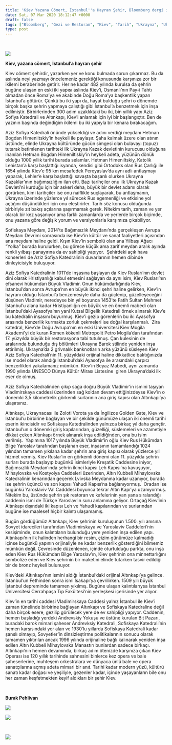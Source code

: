 ```yaml
---
title: 'Kiev Yazana Cömert, İstanbul''a Hayran Şehir, Bloomberg dergi için yazdım'
date: Sat, 07 Mar 2020 18:12:47 +0000
draft: false
tags: ["Bloomberg", "Gezi ve Restoran", "Kiev", "Tarih", "Ukrayna", "Ukrayna", "Yaşam"]
type: post
---
```


 

![](https://burakpehlivan.org/wp-content/uploads/2020/03/DJI_0446_MotherMotherland_skyandmethod.com_@2x.jpg)

**Kiev, yazana cömert, İstanbul’a hayran şehir** 

Kiev cömert şehirdir, yazarken yer ve konu bulmada sorun çıkarmaz. Bu da aslında neyi yazmayı öncelemeniz gerektiği konusunda karşınıza zor bir ikilemi beraberinde getirir. Her ne kadar 482 yılında kurulsa da şehrin bugüne ulaşan en eski iki yapısı aslında Kiev’i, Osmanlı’nın Pay-i Tahtı olmadan önce Roma’ya ve akabinde Doğu Roma’ya başkentlik yapan İstanbul’a götürür. Çünkü bu iki yapı da, hayat bulduğu şehri o dönemde birçok başka şehrin yapmaya çalıştığı gibi İstanbul’a benzetmek için inşa edilmiştir. Birbirlerinden 300 adım uzaklıktaki bu iki, bin yıllık yapı Aziz Sofiya Katedrali ve Altınkapı, Kiev’i anlamak için iyi bir başlangıçtır. Ben de yazının başında değindiğim ikilemi bu iki yapıyla bir kenara bırakacağım.

Aziz Sofiya Katedrali önünde yükseldiği ve adını verdiği meydanı Hetman Bogdan Himeniltskiy’in heykeli ile paylaşır. Şaha kalmak üzere olan atının üstünde, elinde Ukrayna kültüründe gücün simgesi olan bulavayı (topuz) tutarak betimlenen tarihteki ilk Ukrayna Kazak devletinin kurucusu olduğuna inanılan Hetman Bogdan Himeniltiskiy’in heykeli adeta, yüzünün dönük olduğu 1000 yıllık tarihi burada selamlar. Hetman Himeniltskiy, Katolik Lehistan’a karşı başlattığı isyanda, kendisi gibi Ortodoks olan Rus Çarlığı ile 1654 yılında Kiev’e 95 km mesafedek Pereyaslav’da aynı adlı antlaşmayı yaparak, Lehler’e karşı başlattığı savaşta başarılı olurken Ukrayna Kazaklar’ının bağımsızlığını ilan etti. Bazı tarihçiler onu ilk Ukrayna Kazak Devleti’ni kurduğu için bir askeri deha, büyük bir devlet adamı olarak görürken, kimi tarihçiler ise onu naiflikle suçlayarak, bu antlaşmanın, Ukrayna üzerinde yüzlerce yıl sürecek Rus egemenliği ve etkisine yol açtığını düşündükleri için onu eleştirirler. Tarih söz konusu olduğunda birbiriyle zıt bakış açılarına şaşırmamak gerek. Nitekim tarih, zaman ve yer olarak bir kez yaşanıyor ama farklı zamanlarda ve yerlerde birçok biçimde, onu yazana göre değişik yorum ve versiyonlarla karşımıza çıkabiliyor.

Sofiskaya Meydanı, 2014’te Bağımsızlık Meydanı’nda gerçekleşen Avrupa Meydanı Devrimi sonrasında ise Kiev’in kültür ve sanat faaliyetleri açısından ana meydanı haline geldi. Kışın Kiev’in sembolü olan ana Yılbaşı Ağacı “Yolka” burada kurulurken, bu görece küçük ama zarif meydan aralık ayında renkli yılbaşı panayırına da ev sahipliği yapıyor.  Şehirdeki açık hava konserleri de Aziz Sofiya Katedralinin duvarlarının hemen dibinde dinleyicisiyle buluşuyor.

Aziz Sofiya Katedralinin 1011’de inşasına başlayan da Kiev Rusları’nın devlet dini olarak Hristiyanlığı kabul etmesini sağlayan da aynı isim, Kiev Rusları’nın efsanevi hükümdarı Büyük Vladimir. Onun hükümdarlığında Kiev, İstanbul’dan sonra Avrupa’nın en büyük ikinci şehri haline gelirken, Kiev’in hayranı olduğu İstanbul’a benzemesiyle daha da güçlenip, güzelleşeceğini düşünen Vladimir, neredeyse bin yıl boyunca 1453’te Fatih Sultan Mehmet İstanbul’u alana kadar Hristiyanlığın en büyük ve en önemli mabedi olan İstanbul’daki Ayasofya’nın yani Kutsal Bilgelik Katedrali örnek alınarak Kiev’e bu katedralin inşasını buyurmuş. Kiev’i gezip görenlerin bu iki Ayasofya arasında benzerlik kurmakta zorluk çekmeleri ise doğal karşılanmalı.  Zira katedral, Kiev’de Doğu Avrupa’nın en eski Üniversitesi Kiev Mogila Akademi’yi de kuran Romen kökenli Metropolit Petro Mogila’dan tarafından 17. yüzyılda büyük bir restorasyona tabi tutulmuş. Çan kulesinin de aralarında bulunduğu dış bölümleri Ukrayna Barok stilinde yeniden inşa ettirilmiş. Ukrayna’da 2 grivnalık banknotların arka yüzünü süsleyen Kiev Aziz Sofiya Katedrali’nin 11. yüzyıldaki orijinal haline dikkatlice baktığınızda ise model olarak alındığı İstanbul’daki Ayasofya ile arasındaki çarpıcı benzerlikleri yakalamanız mümkün. Kiev’in Beyaz Mabedi, aynı zamanda 1990 yılında UNESCO Dünya Kültür Mirası Listesine  giren Ukrayna’daki ilk eser de olmuş.

Aziz Sofiya Katedralinden çıkıp sağa doğru Büyük Vladimir’in ismini taşıyan Vladimirskaya caddesi üzerinden sağ koldan devam ettiğinizdeyse Kiev’in o dönemki 3,5 kilometrelik görkemli surlarının ana giriş kapısı olan Altınkapı’ya ulaşırsınız.

Altınkapı, Ukraynacası ile Zoloti Vorota ya da İngilizce Golden Gate, Kiev ve İstanbul’u birbirine bağlayan ve bir şekilde günümüze ulaşan iki önemli tarihi eserin ikincisidir ve Sofiskaya Katedralinden yalnızca birkaç yıl daha gençtir. İstanbul’un o dönemki giriş kapılarından, güzelliği, süslemeleri ve azametiyle dikkat çeken Altınkapı örnek alınarak inşa edildiğinden, ona bu isim verilmiş.  Yapımına 1017 yılında Büyük Vladimir’in oğlu Kiev Rus Hükümdarı Bilge Yaroslav tarafından başlanan eser, inşasının tamamlandığı 1024 yılından tamamen yıkılana kadar şehrin ana giriş kapısı olarak yüzlerce yıl hizmet vermiş. Kiev Ruslar’ın en görkemli dönemi olan 11. yüzyılda şehrin surları burada başlayıp bugünkü isimleriyle Kreşatik Caddesine iniyor, Bağımsızlık Meydan’ında şehrin ikinci kapısı Leh Kapısı’na kavuşuyor, Mihaylovska ve Kostyolya Caddeleri üzerinden, Altın Kubbeli Mihaylovska Katedralinin kenarından geçerek Lvivska Meydanına kadar uzanıyor, burada ise şehrin üçüncü ve son kapısı Yahudi Kapısı’na bağlanıyormuş.  Oradan ise bugünkü Yaroslaviv Val Cadddesi boyunca tekrar Altın Kapı’ya uzanıyormuş. Nitekim bu, üstünde şehrin şık restoran ve kafelerinin yan yana sıralandığı caddenin ismi de Türkçe Yaroslav’ın suru anlamına geliyor. Ortaçağ Kiev’inin Altınkapı dışındaki iki kapısı Leh ve Yahudi kapılarından ve surlarından bugüne ise maalesef hiçbir kalıntı ulaşamamış.

Bugün gördüğümüz Altınkapı, Kiev şehrinin kuruluşunun 1.500. yılı anısına Sovyet idarecileri tarafından Vladimirskaya ve Yaroslaviv Caddeleri’nin kesişiminde, onun kalıntıların bulunduğu yere yeniden inşa edilen yapı. Altınkapı’nın ilk halinden herhangi bir resim, çizim günümüze kalmadığı içinse bugünkü yapının orijinaliyle ne kadar benzerlik gösterdiğini bilmemiz mümkün değil. Çevresinde düzenlenen, içinde oturtulduğu parkta, onu inşa eden Kiev Rus Hükümdarı Bilge Yaroslav’ın, Kiev şehrinin ona minnettarlığını sembolize eden ve Kiev şehrinin bir maketini elinde tutarken tasvir edildiği bir de bronz heykeli bulunuyor.

Kiev’deki Altınkapı’nın ismini aldığı İstanbul’daki orijinal Altınkapı’ya gelince. İstanbul’un Fethinden sonra ismi İsakapı’ya çevrilirken. 1509 yılı büyük İstanbul depreminde tamamen yıkılmış. Bugüne ulaşan kalıntılarıysa İstanbul Üniversitesi Cerrahpaşa Tıp Fakültesi’nin yerleşkesi içerisinde yer alıyor.

Kiev’in en tarihi caddesi Vladimirskaya Caddesi yalnız İstanbul ile Kiev’i zaman tünelinde birbirine bağlayan Altınkapı ve Sofiskaya Katedraline değil daha birçok esere, gezilip görülecek yere de ev sahipliği yapıyor. Caddenin, hemen başladığı yerdeki Andrevskiy Yokuşu ve üstüne kurulan Bit Pazarı, buradaki barok mimari şaheser Andrevksiy Katedrali, Sofiskaya Katedrali’nin hemen karşısındaki yer alan ve 1930’lu yıllarda Sofiskaya Katedrali kadar şanslı olmayıp, Sovyetler’in dinsizleştirme politikalarının sonucu olarak tamamen yıktırılan ancak 1996 yılında orijinaline bağlı kalınarak yeniden inşa edilen Altın Kubbeli Mihaylovska Manastırı bunlardan sadece birkaçı. Altınkapı’nın hemen devamında, birkaç adım ötenizde karşınıza çıkan Kiev Operası ise 120 yıllık tarihinde sahnesini binlerce kez opera ve bale şaheserlerine, muhteşem orkestralara ve dünyaca ünlü bale ve opera sanatçılarına açmış adeta mimari bir anıt. Tarihi kadar modern yüzü, kültürü sanatı kadar doğası ve yeşiliyle, gezenler kadar, içinde yaşayanların bile onu her zaman keşfetmekten keyif aldıkları bir şehir Kiev.

 

**Burak Pehlivan** 

![](https://burakpehlivan.org/wp-content/uploads/2020/03/1.png)

![](https://burakpehlivan.org/wp-content/uploads/2020/03/2.png)

 

![](https://burakpehlivan.org/wp-content/uploads/2020/03/3.png)

 

